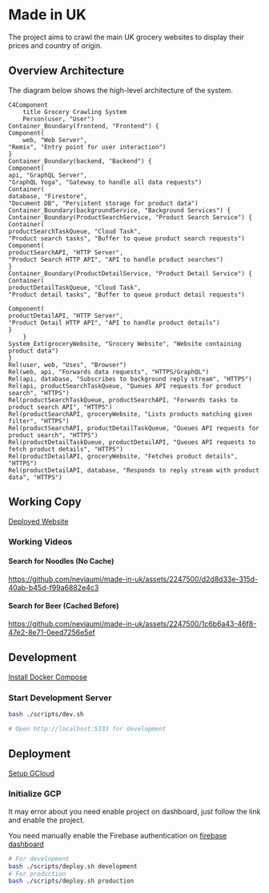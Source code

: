 # Made in UK

The project aims to crawl the main UK grocery websites to display their prices and country of origin.

## Overview Architecture

The diagram below shows the high-level architecture of the system.

```mermaid
C4Component
    title Grocery Crawling System
    Person(user, "User")
Container_Boundary(frontend, "Frontend") {
Component(
    web, "Web Server",
"Remix", "Entry point for user interaction")
}
Container_Boundary(backend, "Backend") {
Component(
api, "GraphQL Server",
"GraphQL Yoga", "Gateway to handle all data requests")
Container(
database, "Firestore",
"Document DB", "Persistent storage for product data")
Container_Boundary(backgroundService, "Background Services") {
Container_Boundary(ProductSearchService, "Product Search Service") {
Container(
productSearchTaskQueue, "Cloud Task",
"Product search tasks", "Buffer to queue product search requests")
Component(
productSearchAPI, "HTTP Server",
"Product Search HTTP API", "API to handle product searches")
}
Container_Boundary(ProductDetailService, "Product Detail Service") {
Container(
productDetailTaskQueue, "Cloud Task",
"Product detail tasks", "Buffer to queue product detail requests")

Component(
productDetailAPI, "HTTP Server",
"Product Detail HTTP API", "API to handle product details")
}
    }
System_Ext(groceryWebsite, "Grocery Website", "Website containing product data")
}
Rel(user, web, "Uses", "Browser")
Rel(web, api, "Forwards data requests", "HTTPS/GraphQL")
Rel(api, database, "Subscribes to background reply stream", "HTTPS")
Rel(api, productSearchTaskQueue, "Queues API requests for product search", "HTTPS")
Rel(productSearchTaskQueue, productSearchAPI, "Forwards tasks to product search API", "HTTPS")
Rel(productSearchAPI, groceryWebsite, "Lists products matching given filter", "HTTPS")
Rel(productSearchAPI, productDetailTaskQueue, "Queues API requests for product search", "HTTPS")
Rel(productDetailTaskQueue, productDetailAPI, "Queues API requests to fetch product details", "HTTPS")
Rel(productDetailAPI, groceryWebsite, "Fetches product details", "HTTPS")
Rel(productDetailAPI, database, "Responds to reply stream with product data", "HTTPS")
```

## Working Copy

[Deployed Website](https://made-in-uk-development-web-e955251-dxbhtl4gza-nw.a.run.app/)

### Working Videos

#### Search for Noodles (No Cache)

<https://github.com/neviaumi/made-in-uk/assets/2247500/d2d8d33e-315d-40ab-b45d-f99a6882e4c3>

#### Search for Beer (Cached Before)

<https://github.com/neviaumi/made-in-uk/assets/2247500/1c6b6a43-46f8-47e2-8e71-0eed7256e5ef>

## Development

[Install Docker Compose](https://docs.docker.com/compose/install/)

### Start Development Server

```sh
bash ./scripts/dev.sh

# Open http://localhost:5333 for development
```

## Deployment

[Setup GCloud](https://cloud.google.com/sdk/docs/authorizing)

### Initialize GCP

It may error about you need enable project on dashboard, just follow the link and enable the project.

You need manually enable the Firebase authentication on [firebase dashboard](https://console.firebase.google.com/)

```sh
# For development
bash ./scripts/deploy.sh development
# For production
bash ./scripts/deploy.sh production
```
